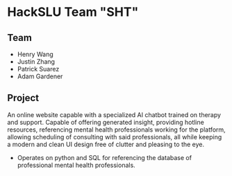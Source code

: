 # HackSLU Team "SHT"

## Team
- Henry Wang
- Justin Zhang
- Patrick Suarez
- Adam Gardener

## Project
An online website capable with a specialized AI chatbot trained on therapy and support. Capable of offering generated insight, providing hotline resources, referencing mental health professionals working for the platform, allowing scheduling of consulting with said professionals, all while keeping a modern and clean UI design free of clutter and pleasing to the eye. 
- Operates on python and SQL for referencing the database of professional mental health professionals.
